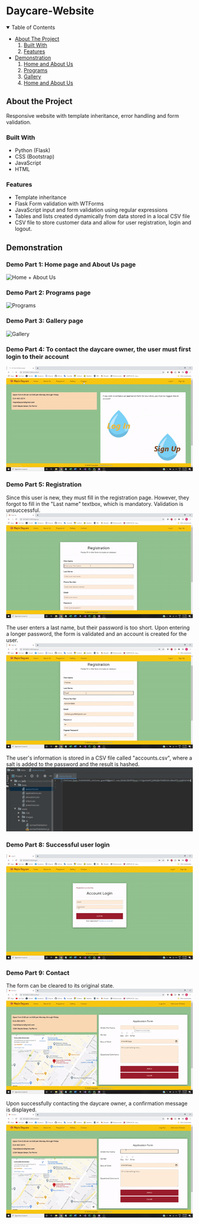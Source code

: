 # Daycare-Website  

<!-- TABLE OF CONTENTS -->
<details open="open">
  <summary>Table of Contents</summary>
  <ul>
    <li>
      <a href="#about-the-project">About The Project</a>
      <ol>
        <li><a href="#built-with">Built With</a></li>
        <li><a href="#features">Features</a></li>
      </ol>
    </li>
    <li>
      <a href="#demonstration">Demonstration</a>
       <ol>
        <li><a href="#demo-part-1-home-page-and-about-us-page">Home and About Us</a></li>
         <li><a href="#demo-part-2-programs-page">Programs</a></li>
         <li><a href="#demo-part-3-gallery-page">Gallery</a></li>
         <li><a href="#demo-part-4-home-page-and-about-us-page">Home and About Us</a></li>
      </ol>
    </li>
  </ul>
</details>  
  
## About the Project  
Responsive website with template inheritance, error handling and form validation.  
### Built With  
* Python (Flask)
* CSS (Bootstrap)
* JavaScript
* HTML
### Features
* Template inheritance
* Flask Form validation with WTForms 
* JavaScript input and form validation using regular expressions
* Tables and lists created dynamically from data stored in a local CSV file
* CSV file to store customer data and allow for user registration, login and logout.
  
## Demonstration  
  
### Demo Part 1: Home page and About Us page
![Home + About Us](images/Home+AboutUs.gif)  
  
### Demo Part 2: Programs page  
![Programs](images/Programs.gif)  
  
### Demo Part 3: Gallery page  
![Gallery](images/Gallery.gif)  
  
### Demo Part 4: To contact the daycare owner, the user must first login to their account  
![NewUser](images/NewUser.gif)  
  
### Demo Part 5: Registration  
  
Since this user is new, they must fill in the registration page. However, they forgot to fill in the "Last name" textbox, which is mandatory. Validation is unsuccessful.  
![Registration Empty Textbox Warning](images/RegistrationEmptyTBWarning.gif)  
  
The user enters a last name, but their password is too short. Upon entering a longer password, the form is validated and an account is created for the user.  
![Registration Password Warning](images/RegistrationPwdWarning.gif)  
  
The user's information is stored in a CSV file called "accounts.csv", where a salt is added to the password and the result is hashed.  
![Account Information](images/AccountInfo.PNG)  
  
### Demo Part 8: Successful user login  
![Login](images/Login.gif)  
  
### Demo Part 9: Contact  
  
The form can be cleared to its original state.  
![Application Clear Form](images/ApplicationClearForm.gif)  
  
Upon successfully contacting the daycare owner, a confirmation message is displayed.  
![Application Done](images/ApplicationDone.gif)  

